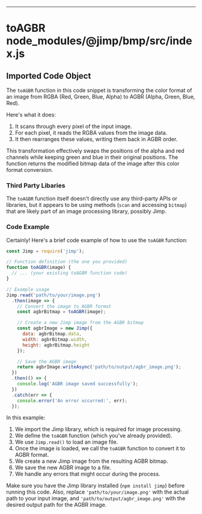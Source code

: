 

  

  

  
---
# toAGBR node_modules/@jimp/bmp/src/index.js
## Imported Code Object
The `toAGBR` function in this code snippet is transforming the color format of an image from RGBA (Red, Green, Blue, Alpha) to AGBR (Alpha, Green, Blue, Red). 

Here's what it does:

1. It scans through every pixel of the input image.
2. For each pixel, it reads the RGBA values from the image data.
3. It then rearranges these values, writing them back in AGBR order.

This transformation effectively swaps the positions of the alpha and red channels while keeping green and blue in their original positions. The function returns the modified bitmap data of the image after this color format conversion.

### Third Party Libaries

The `toAGBR` function itself doesn't directly use any third-party APIs or libraries, but it appears to be using methods (`scan` and accessing `bitmap`) that are likely part of an image processing library, possibly Jimp.

### Code Example

Certainly! Here's a brief code example of how to use the `toAGBR` function:

```javascript
const Jimp = require('jimp');

// Function definition (the one you provided)
function toAGBR(image) {
  // ... (your existing toAGBR function code)
}

// Example usage
Jimp.read('path/to/your/image.png')
  .then(image => {
    // Convert the image to AGBR format
    const agbrBitmap = toAGBR(image);

    // Create a new Jimp image from the AGBR bitmap
    const agbrImage = new Jimp({
      data: agbrBitmap.data,
      width: agbrBitmap.width,
      height: agbrBitmap.height
    });

    // Save the AGBR image
    return agbrImage.writeAsync('path/to/output/agbr_image.png');
  })
  .then(() => {
    console.log('AGBR image saved successfully');
  })
  .catch(err => {
    console.error('An error occurred:', err);
  });
```

In this example:

1. We import the Jimp library, which is required for image processing.
2. We define the `toAGBR` function (which you've already provided).
3. We use `Jimp.read()` to load an image file.
4. Once the image is loaded, we call the `toAGBR` function to convert it to AGBR format.
5. We create a new Jimp image from the resulting AGBR bitmap.
6. We save the new AGBR image to a file.
7. We handle any errors that might occur during the process.

Make sure you have the Jimp library installed (`npm install jimp`) before running this code. Also, replace `'path/to/your/image.png'` with the actual path to your input image, and `'path/to/output/agbr_image.png'` with the desired output path for the AGBR image.


  